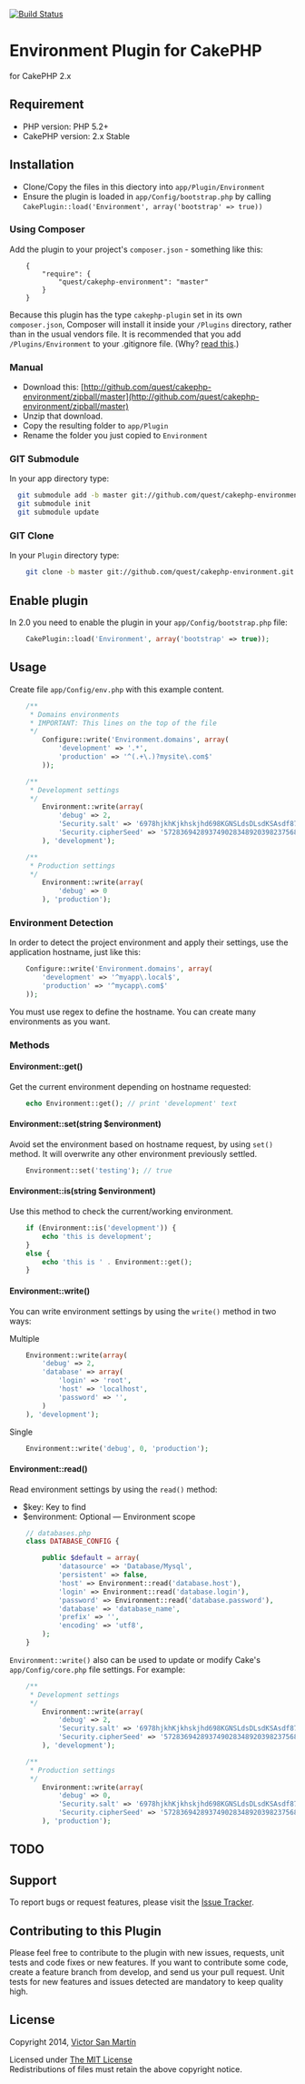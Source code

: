 [![Build Status](https://travis-ci.org/quest/cakephp-environment.svg?branch=dev)](https://travis-ci.org/quest/cakephp-environment)

# Environment Plugin for CakePHP #

for CakePHP 2.x

## Requirement ##

* PHP version: PHP 5.2+
* CakePHP version: 2.x Stable

## Installation ##

* Clone/Copy the files in this diectory into `app/Plugin/Environment`
* Ensure the plugin is loaded in `app/Config/bootstrap.php` by calling `CakePlugin::load('Environment', array('bootstrap' => true))`

### Using Composer ###

Add the plugin to your project's `composer.json` - something like this:

```composer
	{
	    "require": {
	        "quest/cakephp-environment": "master"
	    }
	}
```

Because this plugin has the type `cakephp-plugin` set in its own `composer.json`, Composer will install it inside your `/Plugins` directory, rather than in the usual vendors file. It is recommended that you add `/Plugins/Environment` to your .gitignore file. (Why? [read this](http://getcomposer.org/doc/faqs/should-i-commit-the-dependencies-in-my-vendor-directory.md).)

### Manual ###

* Download this: [http://github.com/quest/cakephp-environment/zipball/master](http://github.com/quest/cakephp-environment/zipball/master)
* Unzip that download.
* Copy the resulting folder to `app/Plugin`
* Rename the folder you just copied to `Environment`

### GIT Submodule ###

In your app directory type:

```bash
  git submodule add -b master git://github.com/quest/cakephp-environment.git Plugin/Environment
  git submodule init
  git submodule update
```

### GIT Clone ###

In your `Plugin` directory type:

```bash
    git clone -b master git://github.com/quest/cakephp-environment.git Environment
```

## Enable plugin ##

In 2.0 you need to enable the plugin in your `app/Config/bootstrap.php` file:

```php
    CakePlugin::load('Environment', array('bootstrap' => true));
```

## Usage ##

Create file `app/Config/env.php` with this example content.

```php
	/**
	 * Domains environments
	 * IMPORTANT: This lines on the top of the file
	 */
		Configure::write('Environment.domains', array(
			'development' => '.*',
			'production' => '^(.+\.)?mysite\.com$'
		));

	/**
	 * Development settings
	 */
		Environment::write(array(
			'debug' => 2,
			'Security.salt' => '6978hjkhKjkhskjhd698KGNSLdsDLsdKSAsdf8778sdfg',
			'Security.cipherSeed' => '57283694289374902834892039823756894'
		), 'development');

	/**
	 * Production settings
	 */
		Environment::write(array(
			'debug' => 0
		), 'production');
```

### Environment Detection ###

In order to detect the project environment and apply their settings, use the application hostname, just like this:


```php
	Configure::write('Environment.domains', array(
		'development' => '^myapp\.local$',
		'production' => '^mycapp\.com$'
	));
```

You must use regex to define the hostname. You can create many environments as you want.

### Methods ###

#### Environment::get() ####

Get the current environment depending on hostname requested:

```php
	echo Environment::get(); // print 'development' text
```

#### Environment::set(string $environment) ####

Avoid set the environment based on hostname request, by using `set()` method. It will overwrite any other environment previously settled.

```php
	Environment::set('testing'); // true
```

#### Environment::is(string $environment) ####

Use this method to check the current/working environment.

```php
	if (Environment::is('development')) {
		echo 'this is development';
	}
	else {
		echo 'this is ' . Environment::get();
	}
```

#### Environment::write() ####

You can write environment settings by using the `write()` method in two ways:

Multiple

```php
	Environment::write(array(
		'debug' => 2,
		'database' => array(
			'login' => 'root',
			'host' => 'localhost',
			'password' => '',
		)
	), 'development');
```

Single

```php
	Environment::write('debug', 0, 'production');
```

#### Environment::read() ####

Read environment settings by using the `read()` method:

* $key: Key to find
* $environment: Optional — Environment scope

```php
	// databases.php
	class DATABASE_CONFIG {

		public $default = array(
			'datasource' => 'Database/Mysql',
			'persistent' => false,
			'host' => Environment::read('database.host'),
			'login' => Environment::read('database.login'),
			'password' => Environment::read('database.password'),
			'database' => 'database_name',
			'prefix' => '',
			'encoding' => 'utf8',
		);
	}
```

`Environment::write()` also can be used to update or modify Cake's `app/Config/core.php` file settings. For example:

```php
	/**
	 * Development settings
	 */
		Environment::write(array(
			'debug' => 2,
			'Security.salt' => '6978hjkhKjkhskjhd698KGNSLdsDLsdKSAsdf8778sdfg',
			'Security.cipherSeed' => '57283694289374902834892039823756894'
		), 'development');

	/**
	 * Production settings
	 */
		Environment::write(array(
			'debug' => 0,
			'Security.salt' => '6978hjkhKjkhskjhd698KGNSLdsDLsdKSAsdf8778sdfg',
			'Security.cipherSeed' => '57283694289374902834892039823756894'
		), 'production');
```

## TODO ##


## Support ##

To report bugs or request features, please visit the [Issue Tracker](https://github.com/quest/cakephp-environment/issues).

## Contributing to this Plugin ##

Please feel free to contribute to the plugin with new issues, requests, unit tests and code fixes or new features. If you want to contribute some code, create a feature branch from develop, and send us your pull request. Unit tests for new features and issues detected are mandatory to keep quality high.

## License ##

Copyright 2014, [Victor San Martín](http://twitter.com/questchile)

Licensed under [The MIT License](http://www.opensource.org/licenses/mit-license.php)<br/>
Redistributions of files must retain the above copyright notice.
